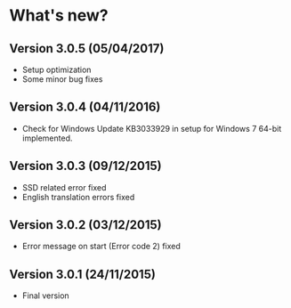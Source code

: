 # What's new?

## Version 3.0.5 (05/04/2017)

* Setup optimization
* Some minor bug fixes

## Version 3.0.4 (04/11/2016)

* Check for Windows Update KB3033929 in setup for Windows 7 64-bit implemented.

## Version 3.0.3 (09/12/2015)

* SSD related error fixed
* English translation errors fixed

## Version 3.0.2 (03/12/2015)

* Error message on start (Error code 2) fixed

## Version 3.0.1 (24/11/2015)

* Final version
